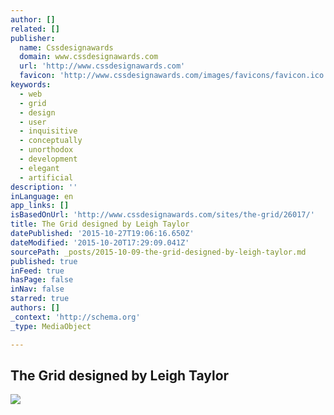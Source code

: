 ```yaml
---
author: []
related: []
publisher:
  name: Cssdesignawards
  domain: www.cssdesignawards.com
  url: 'http://www.cssdesignawards.com'
  favicon: 'http://www.cssdesignawards.com/images/favicons/favicon.ico'
keywords:
  - web
  - grid
  - design
  - user
  - inquisitive
  - conceptually
  - unorthodox
  - development
  - elegant
  - artificial
description: ''
inLanguage: en
app_links: []
isBasedOnUrl: 'http://www.cssdesignawards.com/sites/the-grid/26017/'
title: The Grid designed by Leigh Taylor
datePublished: '2015-10-27T19:06:16.650Z'
dateModified: '2015-10-20T17:29:09.041Z'
sourcePath: _posts/2015-10-09-the-grid-designed-by-leigh-taylor.md
published: true
inFeed: true
hasPage: false
inNav: false
starred: true
authors: []
_context: 'http://schema.org'
_type: MediaObject

---
```

<article style=""><h1>The Grid designed by Leigh Taylor</h1><p></p><img src="http://www.cssdesignawards.com/cdasites/2015/201502/20150218144540.jpg" /></article>